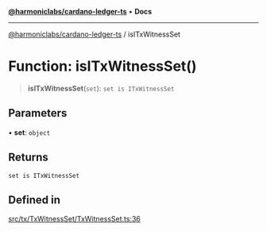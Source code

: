 [**@harmoniclabs/cardano-ledger-ts**](../README.md) • **Docs**

***

[@harmoniclabs/cardano-ledger-ts](../globals.md) / isITxWitnessSet

# Function: isITxWitnessSet()

> **isITxWitnessSet**(`set`): `set is ITxWitnessSet`

## Parameters

• **set**: `object`

## Returns

`set is ITxWitnessSet`

## Defined in

[src/tx/TxWitnessSet/TxWitnessSet.ts:36](https://github.com/HarmonicLabs/cardano-ledger-ts/blob/94dd590ffe94133126b0d8d49920fc7b002e1975/src/tx/TxWitnessSet/TxWitnessSet.ts#L36)
